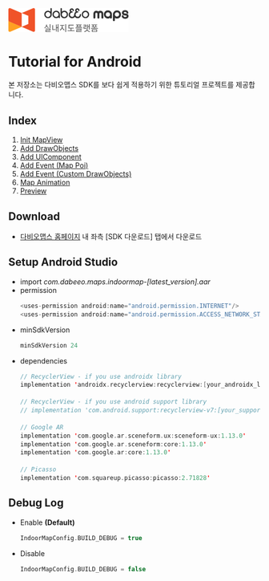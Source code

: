 <img src="/image/logo.png" width="240" height="47.5"></img>
# Tutorial for Android

본 저장소는 다비오맵스 SDK를 보다 쉽게 적용하기 위한 튜토리얼 프로젝트를 제공합니다.


## Index

1. [Init MapView](/IndoorTutorialProject/app/src/main/java/com/dabeeo/indoor/sample/view/basic/)
2. [Add DrawObjects](/IndoorTutorialProject/app/src/main/java/com/dabeeo/indoor/sample/view/drawobjects/)
3. [Add UIComponent](/IndoorTutorialProject/app/src/main/java/com/dabeeo/indoor/sample/view/uicomponent/)
4. [Add Event (Map Poi)](/IndoorTutorialProject/app/src/main/java/com/dabeeo/indoor/sample/view/event/)
5. [Add Event (Custom DrawObjects)](/IndoorTutorialProject/app/src/main/java/com/dabeeo/indoor/sample/view/event/)
6. [Map Animation](/IndoorTutorialProject/app/src/main/java/com/dabeeo/indoor/sample/view/animation/)
7. [Preview](/IndoorTutorialProject/app/src/main/java/com/dabeeo/indoor/sample/view/navigation/)


## Download
- [다비오맵스 홈페이지](https://indoor.dabeeomaps.com/service/android?) 내 좌측 [SDK 다운로드] 탭에서 다운로드


## Setup Android Studio
- import *com.dabeeo.maps.indoormap-[latest_version].aar*
- permission
	```kotlin
  	<uses-permission android:name="android.permission.INTERNET"/>  
	<uses-permission android:name="android.permission.ACCESS_NETWORK_STATE"/>
	```
- minSdkVersion
	```kotlin
	minSdkVersion 24
	```
- dependencies
	```kotlin
	// RecyclerView - if you use androidx library 
	implementation 'androidx.recyclerview:recyclerview:[your_androidx_library_version]'  
	
	// RecyclerView - if you use android support library  
	// implementation 'com.android.support:recyclerview-v7:[your_support_library_version]'  
	  
	// Google AR  
	implementation 'com.google.ar.sceneform.ux:sceneform-ux:1.13.0'  
	implementation 'com.google.ar.sceneform:core:1.13.0'  
	implementation 'com.google.ar:core:1.13.0'  
	  
	// Picasso  
	implementation 'com.squareup.picasso:picasso:2.71828'
	```


## Debug Log
- Enable **(Default)**
	```kotlin
	IndoorMapConfig.BUILD_DEBUG = true
	```
- Disable
	```kotlin
	IndoorMapConfig.BUILD_DEBUG = false
	```

